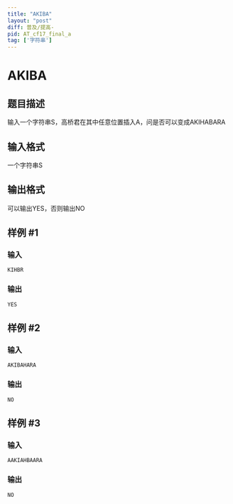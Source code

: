 ```yaml
---
title: "AKIBA"
layout: "post"
diff: 普及/提高-
pid: AT_cf17_final_a
tag: ['字符串']
---
```


# AKIBA

## 题目描述

输入一个字符串S，高桥君在其中任意位置插入A，问是否可以变成AKIHABARA

## 输入格式

一个字符串S

## 输出格式

可以输出YES，否则输出NO

## 样例 #1

### 输入

```
KIHBR
```

### 输出

```
YES
```

## 样例 #2

### 输入

```
AKIBAHARA
```

### 输出

```
NO
```

## 样例 #3

### 输入

```
AAKIAHBAARA
```

### 输出

```
NO
```

